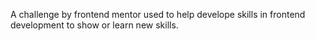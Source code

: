 A challenge by frontend mentor used to help develope skills in frontend development to show or learn new skills.
